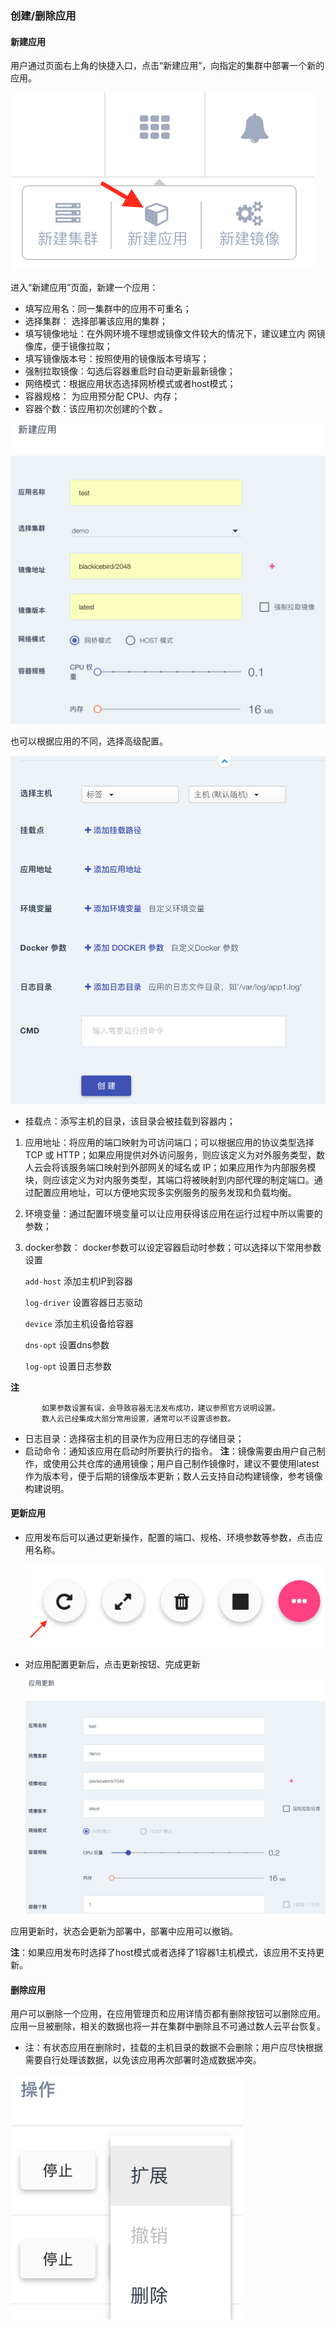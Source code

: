 ### 创建/删除应用

#### 新建应用

用户通过页面右上角的快捷入口，点击“新建应用”，向指定的集群中部署一个新的应用。  

![create_a_new_app](appbutton.png)  

进入“新建应用”页面，新建一个应用：
 
 * 填写应用名：同一集群中的应用不可重名；
 * 选择集群： 选择部署该应用的集群； 
 * 填写镜像地址：在外网环境不理想或镜像文件较大的情况下，建议建立内  网镜像库，便于镜像拉取；
 * 填写镜像版本号：按照使用的镜像版本号填写；
 * 强制拉取镜像：勾选后容器重启时自动更新最新镜像；
 *  网络模式：根据应用状态选择网桥模式或者host模式；
 * 容器规格： 为应用预分配 CPU、内存；
 * 容器个数：该应用初次创建的个数 。

![create_a_new_app](addnewapp_app.png)  

也可以根据应用的不同，选择高级配置。  

![create a new app2](addnewapp_env.png)

*  挂载点：添写主机的目录，该目录会被挂载到容器内；

1. 应用地址：将应用的端口映射为可访问端口；可以根据应用的协议类型选择 TCP 或 HTTP；如果应用提供对外访问服务，则应该定义为对外服务类型，数人云会将该服务端口映射到外部网关的域名或 IP；如果应用作为内部服务模块，则应该定义为对内服务类型，其端口将被映射到内部代理的制定端口。通过配置应用地址，可以方便地实现多实例服务的服务发现和负载均衡。
2. 环境变量：通过配置环境变量可以让应用获得该应用在运行过程中所以需要的参数；  
3. docker参数： docker参数可以设定容器启动时参数；可以选择以下常用参数设置
      
   `add-host`    添加主机IP到容器
   
   `log-driver`  设置容器日志驱动
   
   `device`      添加主机设备给容器
   
   `dns-opt`      设置dns参数
   
   `log-opt`	   设置日志参数
  
  **注**
  
           如果参数设置有误，会导致容器无法发布成功，建议参照官方说明设置。
           数人云已经集成大部分常用设置，通常可以不设置该参数。
          
* 日志目录：选择宿主机的目录作为应用日志的存储目录；
* 启动命令：通知该应用在启动时所要执行的指令。
**注**：镜像需要由用户自己制作，或使用公共仓库的通用镜像；用户自己制作镜像时，建议不要使用latest 作为版本号，便于后期的镜像版本更新；数人云支持自动构建镜像，参考镜像构建说明。


#### 更新应用

* 应用发布后可以通过更新操作，配置的端口、规格、环境参数等参数，点击应用名称。
  
   ![应用更新](update_app01.png)
    
* 对应用配置更新后，点击更新按钮、完成更新
     
   ![应用更新](update_app02.png)
    

应用更新时，状态会更新为部署中，部署中应用可以撤销。

**注**：如果应用发布时选择了host模式或者选择了1容器1主机模式，该应用不支持更新。



#### 删除应用

用户可以删除一个应用，在应用管理页和应用详情页都有删除按钮可以删除应用。应用一旦被删除，相关的数据也将一并在集群中删除且不可通过数人云平台恢复。     

* 注：有状态应用在删除时，挂载的主机目录的数据不会删除；用户应尽快根据需要自行处理该数据，以免该应用再次部署时造成数据冲突。  

![](del_app.png)

